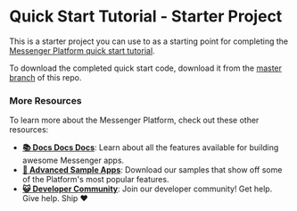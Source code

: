 # Quick Start Tutorial - Starter Project

This is a starter project you can use to as a starting point for completing the [Messenger Platform quick start tutorial](https://developers.facebook.com/docs/messenger-platform/getting-started/quick-start). 

To download the completed quick start code, download it from the [master branch](https://github.com/fbsamples/messenger-platform-samples/tree/master/quick-start) of this repo.

### More Resources

To learn more about the Messenger Platform, check out these other resources:

- **[📚 Docs Docs Docs](https://developers.facebook.com/docs/messenger-platform/)**: Learn about all the features available for building awesome Messenger apps.
- **[📱 Advanced Sample Apps](https://github.com/fbsamples/messenger-bot-samples)**: Download our samples that show off some of the Platform's most popular features.
- **[😺 Developer Community](https://www.facebook.com/groups/messengerplatform/)**: Join our developer community! Get help. Give help. Ship ❤️
